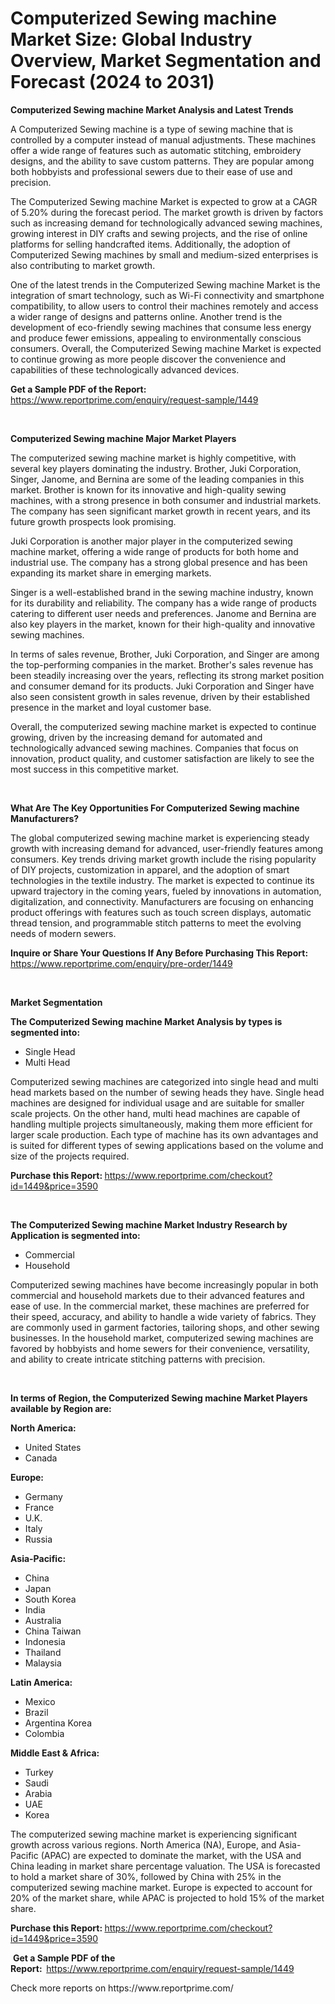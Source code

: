 <p><h1>Computerized Sewing machine Market Size: Global Industry Overview, Market Segmentation and Forecast (2024 to 2031)</h1></p><p><strong>Computerized Sewing machine Market Analysis and Latest Trends</strong></p>
<p><p>A Computerized Sewing machine is a type of sewing machine that is controlled by a computer instead of manual adjustments. These machines offer a wide range of features such as automatic stitching, embroidery designs, and the ability to save custom patterns. They are popular among both hobbyists and professional sewers due to their ease of use and precision.</p><p>The Computerized Sewing machine Market is expected to grow at a CAGR of 5.20% during the forecast period. The market growth is driven by factors such as increasing demand for technologically advanced sewing machines, growing interest in DIY crafts and sewing projects, and the rise of online platforms for selling handcrafted items. Additionally, the adoption of Computerized Sewing machines by small and medium-sized enterprises is also contributing to market growth.</p><p>One of the latest trends in the Computerized Sewing machine Market is the integration of smart technology, such as Wi-Fi connectivity and smartphone compatibility, to allow users to control their machines remotely and access a wider range of designs and patterns online. Another trend is the development of eco-friendly sewing machines that consume less energy and produce fewer emissions, appealing to environmentally conscious consumers. Overall, the Computerized Sewing machine Market is expected to continue growing as more people discover the convenience and capabilities of these technologically advanced devices.</p></p>
<p><strong>Get a Sample PDF of the Report:&nbsp;</strong> <a href="https://www.reportprime.com/enquiry/request-sample/1449">https://www.reportprime.com/enquiry/request-sample/1449</a></p>
<p>&nbsp;</p>
<p><strong>Computerized Sewing machine Major Market Players</strong></p>
<p><p>The computerized sewing machine market is highly competitive, with several key players dominating the industry. Brother, Juki Corporation, Singer, Janome, and Bernina are some of the leading companies in this market. Brother is known for its innovative and high-quality sewing machines, with a strong presence in both consumer and industrial markets. The company has seen significant market growth in recent years, and its future growth prospects look promising.</p><p>Juki Corporation is another major player in the computerized sewing machine market, offering a wide range of products for both home and industrial use. The company has a strong global presence and has been expanding its market share in emerging markets.</p><p>Singer is a well-established brand in the sewing machine industry, known for its durability and reliability. The company has a wide range of products catering to different user needs and preferences. Janome and Bernina are also key players in the market, known for their high-quality and innovative sewing machines.</p><p>In terms of sales revenue, Brother, Juki Corporation, and Singer are among the top-performing companies in the market. Brother's sales revenue has been steadily increasing over the years, reflecting its strong market position and consumer demand for its products. Juki Corporation and Singer have also seen consistent growth in sales revenue, driven by their established presence in the market and loyal customer base.</p><p>Overall, the computerized sewing machine market is expected to continue growing, driven by the increasing demand for automated and technologically advanced sewing machines. Companies that focus on innovation, product quality, and customer satisfaction are likely to see the most success in this competitive market.</p></p>
<p>&nbsp;</p>
<p><strong>What Are The Key Opportunities For Computerized Sewing machine Manufacturers?</strong></p>
<p><p>The global computerized sewing machine market is experiencing steady growth with increasing demand for advanced, user-friendly features among consumers. Key trends driving market growth include the rising popularity of DIY projects, customization in apparel, and the adoption of smart technologies in the textile industry. The market is expected to continue its upward trajectory in the coming years, fueled by innovations in automation, digitalization, and connectivity. Manufacturers are focusing on enhancing product offerings with features such as touch screen displays, automatic thread tension, and programmable stitch patterns to meet the evolving needs of modern sewers.</p></p>
<p><strong>Inquire or Share Your Questions If Any Before Purchasing This Report:</strong> <a href="https://www.reportprime.com/enquiry/pre-order/1449">https://www.reportprime.com/enquiry/pre-order/1449</a></p>
<p>&nbsp;</p>
<p><strong>Market Segmentation</strong></p>
<p><strong>The Computerized Sewing machine Market Analysis by types is segmented into:</strong></p>
<p><ul><li>Single Head</li><li>Multi Head</li></ul></p>
<p><p>Computerized sewing machines are categorized into single head and multi head markets based on the number of sewing heads they have. Single head machines are designed for individual usage and are suitable for smaller scale projects. On the other hand, multi head machines are capable of handling multiple projects simultaneously, making them more efficient for larger scale production. Each type of machine has its own advantages and is suited for different types of sewing applications based on the volume and size of the projects required.</p></p>
<p><strong>Purchase this Report:&nbsp;</strong><a href="https://www.reportprime.com/checkout?id=1449&price=3590">https://www.reportprime.com/checkout?id=1449&price=3590</a></p>
<p>&nbsp;</p>
<p><strong>The Computerized Sewing machine Market Industry Research by Application is segmented into:</strong></p>
<p><ul><li>Commercial</li><li>Household</li></ul></p>
<p><p>Computerized sewing machines have become increasingly popular in both commercial and household markets due to their advanced features and ease of use. In the commercial market, these machines are preferred for their speed, accuracy, and ability to handle a wide variety of fabrics. They are commonly used in garment factories, tailoring shops, and other sewing businesses. In the household market, computerized sewing machines are favored by hobbyists and home sewers for their convenience, versatility, and ability to create intricate stitching patterns with precision.</p></p>
<p>&nbsp;</p>
<p><strong>In terms of Region, the Computerized Sewing machine Market Players available by Region are:</strong></p>
<p>
    <p> <strong> North America: </strong>
        <ul>
            <li>United States</li>
            <li>Canada</li>
        </ul>
        </p> 
    <p> <strong> Europe: </strong>
        <ul>
            <li>Germany</li>
            <li>France</li>
            <li>U.K.</li>
            <li>Italy</li>
            <li>Russia</li>
        </ul>
        </p> 
    <p> <strong> Asia-Pacific: </strong>
        <ul>
            <li>China</li>
            <li>Japan</li>
            <li>South Korea</li>
            <li>India</li>
            <li>Australia</li>
            <li>China Taiwan</li>
            <li>Indonesia</li>
            <li>Thailand</li>
            <li>Malaysia</li>
        </ul>
        </p> 
    <p> <strong> Latin America: </strong>
        <ul>
            <li>Mexico</li>
            <li>Brazil</li>
            <li>Argentina Korea</li>
            <li>Colombia</li>
        </ul>
        </p> 
    <p> <strong> Middle East & Africa: </strong>
        <ul>
            <li>Turkey</li>
            <li>Saudi</li>
            <li>Arabia</li>
            <li>UAE</li>
            <li>Korea</li>
        </ul>
    </p>
    </p>
<p><p>The computerized sewing machine market is experiencing significant growth across various regions. North America (NA), Europe, and Asia-Pacific (APAC) are expected to dominate the market, with the USA and China leading in market share percentage valuation. The USA is forecasted to hold a market share of 30%, followed by China with 25% in the computerized sewing machine market. Europe is expected to account for 20% of the market share, while APAC is projected to hold 15% of the market share.</p></p>
<p><strong>Purchase this Report: </strong><a href="https://www.reportprime.com/checkout?id=1449&price=3590">https://www.reportprime.com/checkout?id=1449&price=3590</a></p>
<p>&nbsp;<strong>Get a Sample PDF of the Report:&nbsp;&nbsp;</strong><a href="https://www.reportprime.com/enquiry/request-sample/1449">https://www.reportprime.com/enquiry/request-sample/1449</a></p>
<p><strong></strong></p>
<p>Check more reports on https://www.reportprime.com/</p>